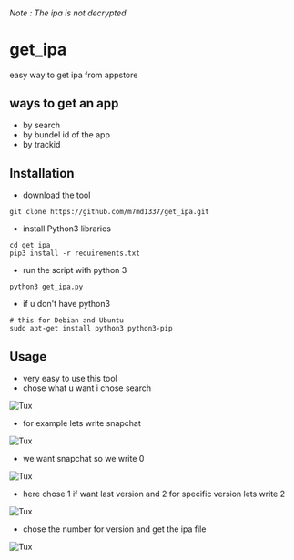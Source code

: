 ###### Note : The ipa is not decrypted 
# get_ipa 
 easy way to get ipa from appstore
## ways to get an app
- by search 
- by bundel id of the app
- by trackid 





## Installation
- download the tool
```
git clone https://github.com/m7md1337/get_ipa.git
```
- install Python3 libraries
```
cd get_ipa
pip3 install -r requirements.txt
```
- run the script with python 3 
```
python3 get_ipa.py
``` 
- if u don't have python3
```
# this for Debian and Ubuntu
sudo apt-get install python3 python3-pip 
```
## Usage
- very easy to use this tool
- chose what u want i chose search 
 
 ![Tux](https://raw.githubusercontent.com/m7md1337/get_ipa/main/image/1-options.png)
 
 - for example lets write snapchat
 
 ![Tux](https://raw.githubusercontent.com/m7md1337/get_ipa/main/image/2-search.png)
 
 - we want snapchat so we write 0 
 
 ![Tux](https://raw.githubusercontent.com/m7md1337/get_ipa/main/image/3-apps.png)
 
 - here chose 1 if want last version and 2 for specific version lets write 2
 
 ![Tux](https://raw.githubusercontent.com/m7md1337/get_ipa/main/image/4-chose_version.png)
 
 - chose the number for version and get the ipa file
 
  ![Tux](https://raw.githubusercontent.com/m7md1337/get_ipa/main/image/5-select_version.png)
  

 
 
